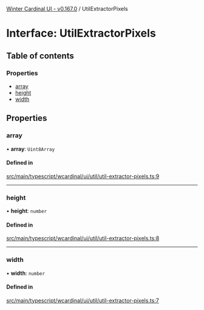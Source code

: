 [Winter Cardinal UI - v0.167.0](../index.md) / UtilExtractorPixels

# Interface: UtilExtractorPixels

## Table of contents

### Properties

- [array](UtilExtractorPixels.md#array)
- [height](UtilExtractorPixels.md#height)
- [width](UtilExtractorPixels.md#width)

## Properties

### array

• **array**: `Uint8Array`

#### Defined in

[src/main/typescript/wcardinal/ui/util/util-extractor-pixels.ts:9](https://github.com/winter-cardinal/winter-cardinal-ui/blob/v0.167.0/src/main/typescript/wcardinal/ui/util/util-extractor-pixels.ts#L9)

___

### height

• **height**: `number`

#### Defined in

[src/main/typescript/wcardinal/ui/util/util-extractor-pixels.ts:8](https://github.com/winter-cardinal/winter-cardinal-ui/blob/v0.167.0/src/main/typescript/wcardinal/ui/util/util-extractor-pixels.ts#L8)

___

### width

• **width**: `number`

#### Defined in

[src/main/typescript/wcardinal/ui/util/util-extractor-pixels.ts:7](https://github.com/winter-cardinal/winter-cardinal-ui/blob/v0.167.0/src/main/typescript/wcardinal/ui/util/util-extractor-pixels.ts#L7)
